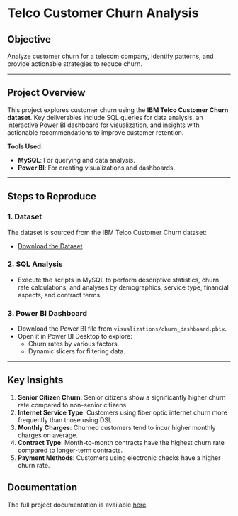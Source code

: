 # Telco Customer Churn Analysis

## Objective
Analyze customer churn for a telecom company, identify patterns, and provide actionable strategies to reduce churn.

---

## Project Overview
This project explores customer churn using the **IBM Telco Customer Churn dataset**. 
Key deliverables include SQL queries for data analysis, an interactive Power BI dashboard for visualization, and insights with actionable recommendations to improve customer retention.

**Tools Used**:
- **MySQL**: For querying and data analysis.
- **Power BI**: For creating visualizations and dashboards.

---

## Steps to Reproduce

### 1. Dataset
The dataset is sourced from the IBM Telco Customer Churn dataset:
- [Download the Dataset](https://github.com/sucharitabi/Churn-Analysis/blob/main/Telco-Customer-Churn.csv)

### 2. SQL Analysis
- Execute the scripts in MySQL to perform descriptive statistics, churn rate calculations, and analyses by demographics, service type, financial aspects, and contract terms.

### 3. Power BI Dashboard
- Download the Power BI file from `visualizations/churn_dashboard.pbix`.
- Open it in Power BI Desktop to explore:
  - Churn rates by various factors.
  - Dynamic slicers for filtering data.

---

## Key Insights

1. **Senior Citizen Churn**: Senior citizens show a significantly higher churn rate compared to non-senior citizens.
2. **Internet Service Type**: Customers using fiber optic internet churn more frequently than those using DSL.
3. **Monthly Charges**: Churned customers tend to incur higher monthly charges on average.
4. **Contract Type**: Month-to-month contracts have the highest churn rate compared to longer-term contracts.
5. **Payment Methods**: Customers using electronic checks have a higher churn rate.





## Documentation
The full project documentation is available [here](documentation/Telco-Churn-Analysis.docs).


